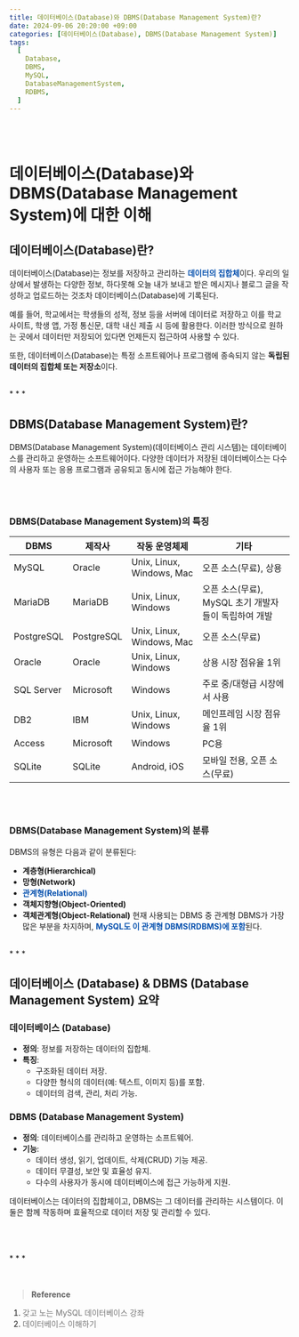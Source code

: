 ```yaml
---
title: 데이터베이스(Database)와 DBMS(Database Management System)란?
date: 2024-09-06 20:20:00 +09:00
categories: [데이터베이스(Database), DBMS(Database Management System)]
tags:
  [
    Database,
    DBMS,
    MySQL,
    DatabaseManagementSystem,
    RDBMS,
  ]
---
```


<br/>
<br/>

# 데이터베이스(Database)와 DBMS(Database Management System)에 대한 이해

## 데이터베이스(Database)란?
데이터베이스(Database)는 정보를 저장하고 관리하는 <span style="color: #0550ae; font-weight: bold">데이터의 집합체</span>이다. 우리의 일상에서 발생하는 다양한 정보, 하다못해 오늘 내가 보내고 받은 메시지나 블로그 글을 작성하고 업로드하는 것조차 데이터베이스(Database)에 기록된다.  

예를 들어, 학교에서는 학생들의 성적, 정보 등을 서버에 데이터로 저장하고 이를 학교 사이트, 학생 앱, 가정 통신문, 대학 내신 제출 시 등에 활용한다. 이러한 방식으로 원하는 곳에서 데이터만 저장되어 있다면 언제든지 접근하여 사용할 수 있다.  

또한, 데이터베이스(Database)는 특정 소프트웨어나 프로그램에 종속되지 않는 **독립된 데이터의 집합체 또는 저장소**이다.   

<br/>
* * *
<br/>

## DBMS(Database Management System)란?
DBMS(Database Management System)(데이터베이스 관리 시스템)는 데이터베이스를 관리하고 운영하는 소프트웨어이다. 다양한 데이터가 저장된 데이터베이스는 다수의 사용자 또는 응용 프로그램과 공유되고 동시에 접근 가능해야 한다.  

<br/>
<br/>

### DBMS(Database Management System)의 특징

| **DBMS**        | **제작사**   | **작동 운영체제**                    | **기타**                             |
|------------------|---------------|--------------------------------------|--------------------------------------|
| MySQL            | Oracle        | Unix, Linux, Windows, Mac            | 오픈 소스(무료), 상용                |
| MariaDB         | MariaDB       | Unix, Linux, Windows                 | 오픈 소스(무료), MySQL 초기 개발자들이 독립하여 개발 |
| PostgreSQL      | PostgreSQL    | Unix, Linux, Windows, Mac            | 오픈 소스(무료)                      |
| Oracle           | Oracle        | Unix, Linux, Windows                 | 상용 시장 점유율 1위                 |
| SQL Server       | Microsoft     | Windows                              | 주로 중/대형급 시장에서 사용         |
| DB2              | IBM           | Unix, Linux, Windows                 | 메인프레임 시장 점유율 1위           |
| Access           | Microsoft     | Windows                              | PC용                                 |
| SQLite           | SQLite        | Android, iOS                         | 모바일 전용, 오픈 소스(무료)         |


<br/>
<br/>

### DBMS(Database Management System)의 분류
DBMS의 유형은 다음과 같이 분류된다:
- **계층형(Hierarchical)**
- **망형(Network)**
- <span style="color: #0550ae; font-weight: bold">관계형(Relational)</span>
- **객체지향형(Object-Oriented)**
- **객체관계형(Object-Relational)**
현재 사용되는 DBMS 중 관계형 DBMS가 가장 많은 부분을 차지하며, <span style="color: #0550ae; font-weight: bold">MySQL도 이 관계형 DBMS(RDBMS)에 포함</span>된다.  

<br/>
* * *
<br/>


## 데이터베이스 (Database) & DBMS (Database Management System) 요약
### 데이터베이스 (Database)
- **정의**: 정보를 저장하는 데이터의 집합체.
- **특징**:
  - 구조화된 데이터 저장.
  - 다양한 형식의 데이터(예: 텍스트, 이미지 등)를 포함.
  - 데이터의 검색, 관리, 처리 가능.  
  
### DBMS (Database Management System)
- **정의**: 데이터베이스를 관리하고 운영하는 소프트웨어.
- **기능**:
  - 데이터 생성, 읽기, 업데이트, 삭제(CRUD) 기능 제공.
  - 데이터 무결성, 보안 및 효율성 유지.
  - 다수의 사용자가 동시에 데이터베이스에 접근 가능하게 지원.  


데이터베이스는 데이터의 집합체이고, DBMS는 그 데이터를 관리하는 시스템이다. 이 둘은 함께 작동하며 효율적으로 데이터 저장 및 관리할 수 있다. 

<br/>
<br/>
<br/>
* * *
<br/>
<br/>
<br/>

> **Reference**  
1. <a href="https://www.youtube.com/watch?v=dgpBXNa9vJc" style="text-decoration: none; color: #757575;">갖고 노는 MySQL 데이터베이스 강좌</a>
2. <a href="https://hongong.hanbit.co.kr/%EB%8D%B0%EC%9D%B4%ED%84%B0%EB%B2%A0%EC%9D%B4%EC%8A%A4-%EC%9D%B4%ED%95%B4%ED%95%98%EA%B8%B0-databasedb-dbms-sql%EC%9D%98-%EA%B0%9C%EB%85%90/" style="text-decoration-line: none; color: #757575;">데이터베이스 이해하기</a>
